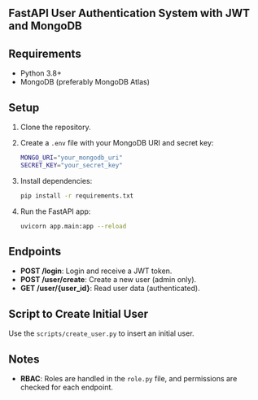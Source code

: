 ## FastAPI User Authentication System with JWT and MongoDB

## Requirements

- Python 3.8+
- MongoDB (preferably MongoDB Atlas)

## Setup

1. Clone the repository.
2. Create a `.env` file with your MongoDB URI and secret key:
    ```bash
    MONGO_URI="your_mongodb_uri"
    SECRET_KEY="your_secret_key"
    ```
3. Install dependencies:
    ```bash
    pip install -r requirements.txt
    ```

4. Run the FastAPI app:
    ```bash
    uvicorn app.main:app --reload
    ```

## Endpoints

- **POST /login**: Login and receive a JWT token.
- **POST /user/create**: Create a new user (admin only).
- **GET /user/{user_id}**: Read user data (authenticated).

## Script to Create Initial User

Use the `scripts/create_user.py` to insert an initial user.

## Notes

- **RBAC**: Roles are handled in the `role.py` file, and permissions are checked for each endpoint.
